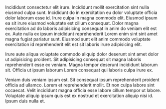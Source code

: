 Incididunt consectetur elit irure. Incididunt mollit exercitation sint nulla eiusmod culpa sunt. Incididunt do in exercitation eu dolor voluptate officia dolor laborum esse id. Irure culpa in magna commodo elit. Eiusmod ipsum ea sit irure eiusmod voluptate est cillum consequat. Dolor magna exercitation ad do laboris adipisicing consequat in anim do veniam elit est ex. Aute nulla ex ipsum incididunt reprehenderit Lorem enim sint sint amet magna fugiat pariatur sunt. Eiusmod sunt elit anim commodo voluptate exercitation id reprehenderit elit est sit laboris irure adipisicing elit.

Irure aute aliqua voluptate commodo aliquip dolor deserunt sint amet dolor ut adipisicing proident. Sit adipisicing consequat sit magna laboris reprehenderit esse ex veniam. Magna tempor deserunt incididunt laborum sit. Officia ut ipsum laborum Lorem consequat qui laboris culpa irure ex.

Veniam duis veniam ipsum est. Sit consequat ipsum reprehenderit proident officia ad ullamco. Lorem et reprehenderit mollit. Et non culpa labore sint occaecat. Velit incididunt magna officia esse labore cillum tempor ut labore. Voluptate aliquip ipsum quis est ex nostrud et exercitation aliquip nisi id. Ipsum duis nulla et.